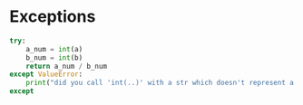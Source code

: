 # Exceptions
```python
try:
	a_num = int(a)
	b_num = int(b)
	return a_num / b_num
except ValueError:
	print("did you call 'int(..)' with a str which doesn't represent a number?")
except 
```
<!--stackedit_data:
eyJoaXN0b3J5IjpbMTczMTE2MTIyOV19
-->